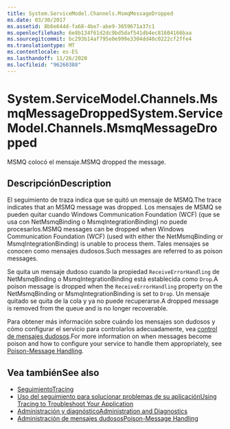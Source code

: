```yaml
---
title: System.ServiceModel.Channels.MsmqMessageDropped
ms.date: 03/30/2017
ms.assetid: 8b6e644d-fa68-4be7-abe9-3659671a37c1
ms.openlocfilehash: 6e8b134f61d2dc9bd5daf541db4ec81604166baa
ms.sourcegitcommit: bc293b14af795e0e999e3304dd40c0222cf2ffe4
ms.translationtype: MT
ms.contentlocale: es-ES
ms.lasthandoff: 11/26/2020
ms.locfileid: "96260388"
---
```

# <a name="systemservicemodelchannelsmsmqmessagedropped"></a><span data-ttu-id="fc31e-102">System.ServiceModel.Channels.MsmqMessageDropped</span><span class="sxs-lookup"><span data-stu-id="fc31e-102">System.ServiceModel.Channels.MsmqMessageDropped</span></span>

<span data-ttu-id="fc31e-103">MSMQ colocó el mensaje.</span><span class="sxs-lookup"><span data-stu-id="fc31e-103">MSMQ dropped the message.</span></span>  
  
## <a name="description"></a><span data-ttu-id="fc31e-104">Descripción</span><span class="sxs-lookup"><span data-stu-id="fc31e-104">Description</span></span>  

 <span data-ttu-id="fc31e-105">El seguimiento de traza indica que se quitó un mensaje de MSMQ.</span><span class="sxs-lookup"><span data-stu-id="fc31e-105">The trace indicates that an MSMQ message was dropped.</span></span> <span data-ttu-id="fc31e-106">Los mensajes de MSMQ se pueden quitar cuando Windows Communication Foundation (WCF) (que se usa con NetMsmqBinding o MsmqIntegrationBinding) no puede procesarlos.</span><span class="sxs-lookup"><span data-stu-id="fc31e-106">MSMQ messages can be dropped when Windows Communication Foundation (WCF) (used with either the NetMsmqBinding or MsmqIntegrationBinding) is unable to process them.</span></span> <span data-ttu-id="fc31e-107">Tales mensajes se conocen como mensajes dudosos.</span><span class="sxs-lookup"><span data-stu-id="fc31e-107">Such messages are referred to as poison messages.</span></span>  
  
 <span data-ttu-id="fc31e-108">Se quita un mensaje dudoso cuando la propiedad `ReceiveErrorHandling` de NetMsmqBinding o MsmqIntegrationBinding está establecida como `Drop`.</span><span class="sxs-lookup"><span data-stu-id="fc31e-108">A poison message is dropped when the `ReceiveErrorHandling` property on the NetMsmqBinding or MsmqIntegrationBinding is set to `Drop`.</span></span> <span data-ttu-id="fc31e-109">Un mensaje quitado se quita de la cola y ya no puede recuperarse.</span><span class="sxs-lookup"><span data-stu-id="fc31e-109">A dropped message is removed from the queue and is no longer recoverable.</span></span>  
  
 <span data-ttu-id="fc31e-110">Para obtener más información sobre cuándo los mensajes son dudosos y cómo configurar el servicio para controlarlos adecuadamente, vea [control de mensajes dudosos](../../feature-details/poison-message-handling.md).</span><span class="sxs-lookup"><span data-stu-id="fc31e-110">For more information on when messages become poison and how to configure your service to handle them appropriately, see [Poison-Message Handling](../../feature-details/poison-message-handling.md).</span></span>  
  
## <a name="see-also"></a><span data-ttu-id="fc31e-111">Vea también</span><span class="sxs-lookup"><span data-stu-id="fc31e-111">See also</span></span>

- [<span data-ttu-id="fc31e-112">Seguimiento</span><span class="sxs-lookup"><span data-stu-id="fc31e-112">Tracing</span></span>](index.md)
- [<span data-ttu-id="fc31e-113">Uso del seguimiento para solucionar problemas de su aplicación</span><span class="sxs-lookup"><span data-stu-id="fc31e-113">Using Tracing to Troubleshoot Your Application</span></span>](using-tracing-to-troubleshoot-your-application.md)
- [<span data-ttu-id="fc31e-114">Administración y diagnóstico</span><span class="sxs-lookup"><span data-stu-id="fc31e-114">Administration and Diagnostics</span></span>](../index.md)
- [<span data-ttu-id="fc31e-115">Administración de mensajes dudosos</span><span class="sxs-lookup"><span data-stu-id="fc31e-115">Poison-Message Handling</span></span>](../../feature-details/poison-message-handling.md)
